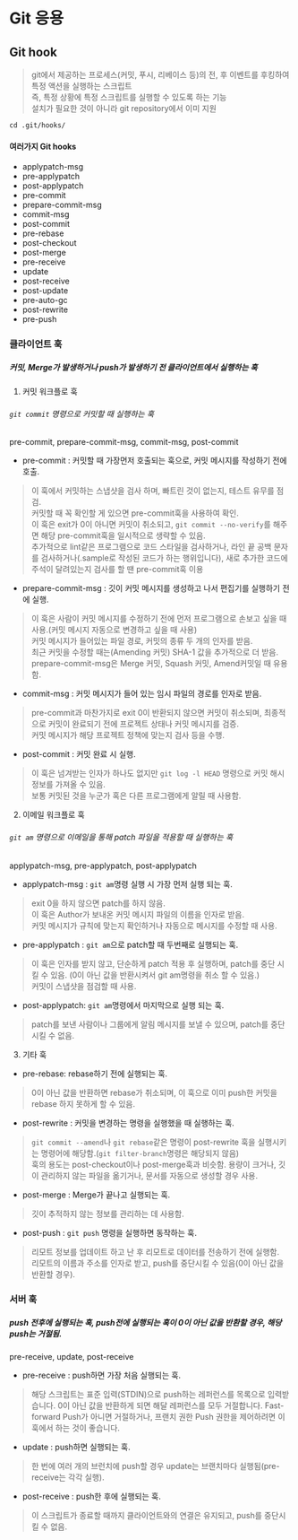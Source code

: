 # Git 응용

## Git hook

> git에서 제공하는 프로세스(커밋, 푸시, 리베이스 등)의 전, 후 이벤트를 후킹하여 특정 액션을 실행하는 스크립트  
> 즉, 특정 상황에 특정 스크립트를 실행할 수 있도록 하는 기능  
> 설치가 필요한 것이 아니라 git repository에서 이미 지원  
```
cd .git/hooks/
```
#### 여러가지 Git hooks

- applypatch-msg
- pre-applypatch
- post-applypatch
- pre-commit
- prepare-commit-msg
- commit-msg
- post-commit
- pre-rebase
- post-checkout
- post-merge
- pre-receive
- update
- post-receive
- post-update
- pre-auto-gc
- post-rewrite
- pre-push

### 클라이언트 훅  
##### 커밋, Merge가 발생하거나 push가 발생하기 전 클라이언트에서 실행하는 훅  

1. 커밋 워크플로 훅  
###### ```git commit``` 명령으로 커밋할 때 실행하는 훅  

pre-commit, prepare-commit-msg, commit-msg, post-commit  

- pre-commit : 커밋할 때 가장먼저 호출되는 훅으로, 커밋 메시지를 작성하기 전에 호출.  
> 이 훅에서 커밋하는 스냅샷을 검사 하며, 빠트린 것이 없는지, 테스트 유무를 점검.  
> 커밋할 때 꼭 확인할 게 있으면 pre-commit훅을 사용하여 확인.  
> 이 훅은 exit가 0이 아니면 커밋이 취소되고, ```git commit --no-verify```를 해주면 해당 pre-commit훅을 일시적으로 생략할 수 있음.  
> 추가적으로 lint같은 프로그램으로 코드 스타일을 검사하거나, 라인 끝 공백 문자를 검사하거나(.sample로 작성된 코드가 하는 행위입니다), 
> 새로 추가한 코드에 주석이 달려있는지 검사를 할 땐 pre-commit훅 이용  

- prepare-commit-msg : 깃이 커밋 메시지를 생성하고 나서 편집기를 실행하기 전에 실행.  
> 이 훅은 사람이 커밋 메시지를 수정하기 전에 먼저 프로그램으로 손보고 싶을 때 사용.(커밋 메시지 자동으로 변경하고 싶을 때 사용)  
> 커밋 메시지가 들어있는 파일 경로, 커밋의 종류 두 개의 인자를 받음.  
> 최근 커밋을 수정할 때는(Amending 커밋) SHA-1 값을 추가적으로 더 받음.  
> prepare-commit-msg은 Merge 커밋, Squash 커밋, Amend커밋일 때 유용함.  

- commit-msg : 커밋 메시지가 들어 있는 임시 파일의 경로를 인자로 받음.  
> pre-commit과 마찬가지로 exit 0이 반환되지 않으면 커밋이 취소되며, 최종적으로 커밋이 완료되기 전에 프로젝트 상태나 커밋 메시지를 검증.  
> 커밋 메시지가 해당 프로젝트 정책에 맞는지 검사 등을 수행.  

- post-commit : 커밋 완료 시 실행.  
> 이 훅은 넘겨받는 인자가 하나도 없지만 ```git log -l HEAD``` 명령으로 커밋 해시정보를 가져올 수 있음.   
> 보통 커밋된 것을 누군가 혹은 다른 프로그램에게 알릴 때 사용함.  

2. 이메일 워크플로 훅    
###### ```git am``` 명령으로 이메일을 통해 patch 파일을 적용할 때 실행하는 훅  

applypatch-msg, pre-applypatch, post-applypatch  

- applypatch-msg : ```git am```명령 실행 시 가장 먼저 실행 되는 훅.   
> exit 0을 하지 않으면 patch를 하지 않음.   
> 이 훅은 Author가 보내온 커밋 메시지 파일의 이름을 인자로 받음.   
> 커밋 메시지가 규칙에 맞는지 확인하거나 자동으로 메시지를 수정할 때 사용.  

- pre-applypatch : ```git am```으로 patch할 때 두번째로 실행되는 훅.   
> 이 훅은 인자를 받지 않고, 단순하게 patch 적용 후 실행하며, patch를 중단 시킬 수 있음. (0이 아닌 값을 반환시켜서 git am명령을 취소 할 수 있음.)  
> 커밋이 스냅샷을 점검할 때 사용.   

- post-applypatch: ```git am```명령에서 마지막으로 실행 되는 훅.   
> patch를 보낸 사람이나 그룹에게 알림 메시지를 보낼 수 있으며, patch를 중단 시킬 수 없음.  

3. 기타 훅  

- pre-rebase: rebase하기 전에 실행되는 훅.   
> 0이 아닌 값을 반환하면 rebase가 취소되며, 이 훅으로 이미 push한 커밋을 rebase 하지 못하게 할 수 있음.

- post-rewrite : 커밋을 변경하는 명령을 실행했을 때 실행하는 훅.  
> ```git commit --amend```나 ```git rebase```같은 명령이 post-rewrite 훅을 실행시키는 명령어에 해당함.(```git filter-branch```명령은 해당되지 않음)  
> 훅의 용도는 post-checkout이나 post-merge훅과 비슷함.
> 용량이 크거나, 깃이 관리하지 않는 파일을 옮기거나, 문서를 자동으로 생성할 경우 사용.  

- post-merge : Merge가 끝나고 실행되는 훅.  
> 깃이 추적하지 않는 정보를 관리하는 데 사용함. 

- post-push : ```git push``` 명령을 실행하면 동작하는 훅.  
> 리모트 정보를 업데이트 하고 난 후 리모트로 데이터를 전송하기 전에 실행함.  
> 리모트의 이름과 주소를 인자로 받고, push를 중단시킬 수 있음(0이 아닌 값을 반환할 경우).
  
  
### 서버 훅  
##### push 전후에 실행되는 훅, push전에 실행되는 훅이 0이 아닌 값을 반환할 경우, 해당 push는 거절됨.      

pre-receive, update, post-receive

- pre-receive : push하면 가장 처음 실행되는 훅.
> 해당 스크립트는 표준 입력(STDIN)으로 push하는 레퍼런스를 목록으로 입력받습니다. 0이 아닌 값을 반환하게 되면 해달 레퍼런스를 모두 거절합니다. Fast-forward Push가 아니면 거절하거나, 프랜치 권한 Push 권한을 제어하려면 이 훅에서 하는 것이 좋습니다. 

- update : push하면 실행되는 훅.  
> 한 번에 여러 개의 브런치에 push할 경우 update는 브랜치마다 실행됨(pre-receive는 각각 실행).  

- post-receive :  push한 후에 실행되는 훅.  
> 이 스크립트가 종료할 때까지 클라이언트와의 연결은 유지되고, push를 중단시킬 수 없음.

